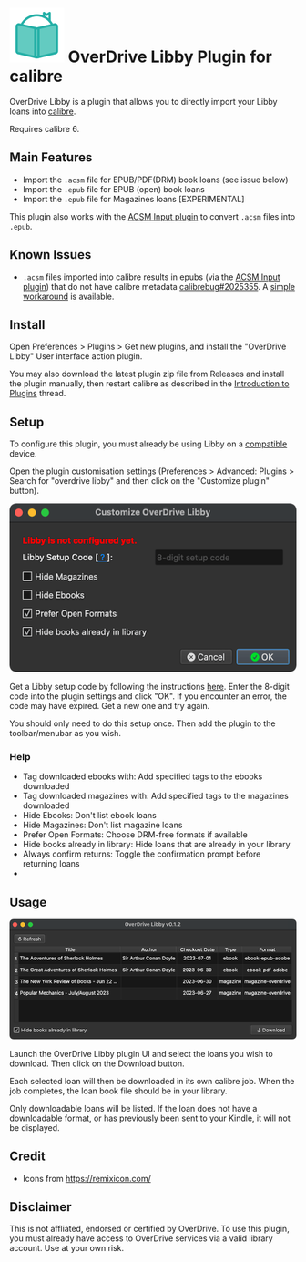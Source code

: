 # ![main](calibre-plugin/images/plugin.svg) OverDrive Libby Plugin for calibre

OverDrive Libby is a plugin that allows you to directly import your Libby loans into [calibre](https://calibre-ebook.com/).

Requires calibre 6.

## Main Features

- Import the `.acsm` file for EPUB/PDF(DRM) book loans (see issue below)
- Import the `.epub` file for EPUB (open) book loans
- Import the `.epub` file for Magazines loans \[EXPERIMENTAL\]

This plugin also works with the [ACSM Input plugin](https://github.com/Leseratte10/acsm-calibre-plugin/) to convert `.acsm` files into `.epub`.

## Known Issues

- `.acsm` files imported into calibre results in epubs (via the [ACSM Input plugin](https://github.com/Leseratte10/acsm-calibre-plugin/issues/56)) that do not have calibre metadata [calibrebug#2025355](https://bugs.launchpad.net/calibre/+bug/2025355). A [simple workaround](https://github.com/ping/libby-calibre-plugin/issues/1) is available.

## Install

Open Preferences > Plugins > Get new plugins, and install the "OverDrive Libby" User interface action plugin.

You may also download the latest plugin zip file from Releases and install the plugin manually, then restart calibre as described in the [Introduction to Plugins](https://www.mobileread.com/forums/showthread.php?t=118680) thread. 

## Setup

To configure this plugin, you must already be using Libby on a [compatible](https://help.libbyapp.com/en-us/6105.htm) device.

Open the plugin customisation settings (Preferences > Advanced: Plugins > Search for "overdrive libby" and then click on the "Customize plugin" button).

![settings](images/settings.png)

Get a Libby setup code by following the instructions [here](https://help.libbyapp.com/en-us/6070.htm). Enter the 8-digit code into the plugin settings and click "OK". If you encounter an error, the code may have expired. Get a new one and try again.

You should only need to do this setup once. Then add the plugin to the toolbar/menubar as you wish.

### Help

- Tag downloaded ebooks with: Add specified tags to the ebooks downloaded
- Tag downloaded magazines with: Add specified tags to the magazines downloaded
- Hide Ebooks: Don't list ebook loans
- Hide Magazines: Don't list magazine loans
- Prefer Open Formats: Choose DRM-free formats if available
- Hide books already in library: Hide loans that are already in your library
- Always confirm returns: Toggle the confirmation prompt before returning loans
- 
## Usage

![main](images/main.png)

Launch the OverDrive Libby plugin UI and select the loans you wish to download. Then click on the Download button.

Each selected loan will then be downloaded in its own calibre job. When the job completes, the loan book file should be in your library.

Only downloadable loans will be listed. If the loan does not have a downloadable format, or has previously been sent to your Kindle, it will not be displayed.

## Credit

- Icons from https://remixicon.com/

## Disclaimer

This is not affliated, endorsed or certified by OverDrive. To use this plugin, you must already have access to OverDrive services via a valid library account. Use at your own risk.
